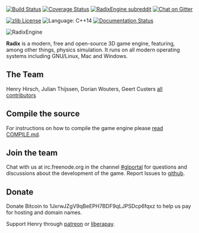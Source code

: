 [![Build Status](https://travis-ci.org/GlPortal/RadixEngine.svg?branch=master)](https://travis-ci.org/GlPortal/RadixEngine)
[![Coverage Status](https://coveralls.io/repos/github/GlPortal/RadixEngine/badge.svg?branch=HEAD)](https://coveralls.io/github/GlPortal/RadixEngine?branch=HEAD)
[![RadixEngine subreddit](https://img.shields.io/badge/reddit-/r/RadixEngine-brightgreen.svg)](https://www.reddit.com/r/RadixEngine/)
[![Chat on Gitter](https://img.shields.io/gitter/room/GlPortal/glPortal.svg)](https://gitter.im/GlPortal/glPortal)

[![zlib License](https://img.shields.io/badge/license-zlib-blue.svg)](LICENSE.md) ![Language: C++14](https://img.shields.io/badge/language-C%2B%2B14-lightgrey.svg) [![Documentation Status](https://img.shields.io/badge/specification-latest-brightgreen.svg)](http://radix-spec.glportal.de/en/latest/)

![RadixEngine](https://raw.githubusercontent.com/GlPortal/glportal_raw_data/master/graphics/logo/radix/RadixEngine.png "RadixEngine")

**Radix** is a modern, free and open-source 3D game engine, featuring, among other things, physics simulation.
It runs on all modern operating systems including GNU/Linux, Mac and Windows.

## The Team
Henry Hirsch, Julian Thijssen, Dorian Wouters, Geert Custers [all contributors](https://github.com/GlPortal/RadixEngine/graphs/contributors)

## Compile the source
For instructions on how to compile the game engine please [read COMPILE.md](COMPILE.md).

## Join the team
Chat with us at irc.freenode.org in the channel [#glportal](http://webchat.freenode.net/?channels=%23glportal&uio=d4)
for questions and discussions about the development of the game.
Report Issues to [github](https://github.com/GlPortal/RadixEngine/issues).

## Donate
Donate Bitcoin to 1JxrwJZgV9qBeEPH7BDF9qLJPSDcp6fqxz to help us pay for hosting and domain names.

Support Henry through [patreon](https://www.patreon.com/developerHenry) or [liberapay](https://liberapay.com/Henry).
